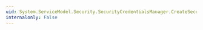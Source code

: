 ```yaml
---
uid: System.ServiceModel.Security.SecurityCredentialsManager.CreateSecurityTokenManager
internalonly: False
---
```

